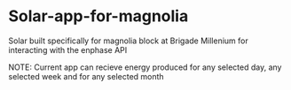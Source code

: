 # Solar-app-for-magnolia
Solar built specifically for magnolia block at Brigade Millenium for interacting with the enphase API



NOTE:
Current app can recieve energy produced for any selected day, any selected week and for any selected month


